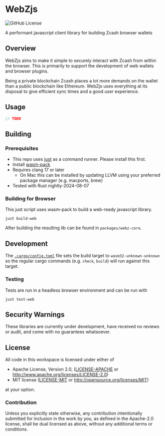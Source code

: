 # WebZjs

![GitHub License](https://img.shields.io/github/license/ChainSafe/WebZjs)

A performant javascript client library for building Zcash browser wallets

## Overview

WebZjs aims to make it simple to securely interact with Zcash from within the browser. This is primarily to support the development of web wallets and browser plugins. 

Being a private blockchain Zcash places a lot more demands on the wallet than a public blockchain like Ethereum. WebZjs uses everything at its disposal to give efficient sync times and a good user experience.

## Usage

```typescript
// TODO
```

## Building

### Prerequisites

- This repo uses [just](https://github.com/casey/just) as a command runner. Please install this first.
- Install [wasm-pack](https://rustwasm.github.io/wasm-pack/installer/)
- Requires clang 17 or later
    - On Mac this can be installed by updating LLVM using your preferred package manager (e.g. macports, brew)
- Tested with Rust nightly-2024-08-07

### Building for Browser

This just script uses wasm-pack to build a web-ready javascript library.

```shell
just build-web
```

After building the resulting lib can be found in `packages/webz-core`.

## Development

The [`.cargo/config.toml`](./.cargo/config.toml) file sets the build target to `wasm32-unknown-unknown` so the regular cargo commands (e.g. `check`, `build`) will run against this target.

### Testing

Tests are run in a headless browser environment and can be run with

```shell
just test-web
```

## Security Warnings

These libraries are currently under development, have received no reviews or audit, and come with no guarantees whatsoever.

## License

All code in this workspace is licensed under either of

 * Apache License, Version 2.0, ([LICENSE-APACHE](LICENSE-APACHE) or http://www.apache.org/licenses/LICENSE-2.0)
 * MIT license ([LICENSE-MIT](LICENSE-MIT) or http://opensource.org/licenses/MIT)

at your option.

### Contribution

Unless you explicitly state otherwise, any contribution intentionally
submitted for inclusion in the work by you, as defined in the Apache-2.0
license, shall be dual licensed as above, without any additional terms or
conditions.
